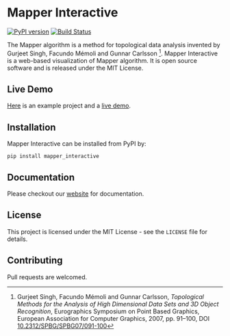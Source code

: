 # Mapper Interactive

[![PyPI version](https://badge.fury.io/py/mapper_interactive.svg)](https://badge.fury.io/py/mapper_interactive)
[![Build Status](https://travis-ci.org/MapperInteractive/MapperInteractive.svg?branch=master)](https://travis-ci.com/MapperInteractive/MapperInteractive)

The Mapper algorithm is a method for topological data analysis invented by Gurjeet Singh, Facundo Mémoli and Gunnar Carlsson [^1]. 
Mapper Interactive is a web-based visualization of Mapper algorithm. It is open source software and is released under the MIT License.

## Live Demo

[Here](https://github.com/MapperInteractive/live-example/) is an example project and a [live demo](https://mapper-example.herokuapp.com).

## Installation

Mapper Interactive can be installed from PyPI by:

```shell
pip install mapper_interactive
```

## Documentation

Please checkout our [website](http://mapper-interactive.org) for documentation.

## License

This project is licensed under the MIT License - see the `LICENSE` file for details.

## Contributing

Pull requests are welcomed. 


> [^1]: Gurjeet Singh, Facundo Mémoli and Gunnar Carlsson, *Topological Methods for the Analysis of High Dimensional Data Sets and 3D Object Recognition*, Eurographics Symposium on Point Based Graphics, European Association for Computer Graphics, 2007, pp. 91–100, DOI [10.2312/SPBG/SPBG07/091-100](http://dx.doi.org/10.2312/SPBG/SPBG07/091-100)

